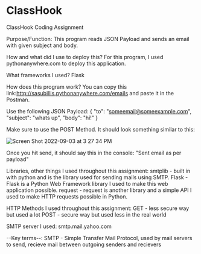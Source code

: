 # ClassHook
ClassHook Coding Assignment

Purpose/Function:
This program reads JSON Payload and sends an email with given subject and body.

How and what did I use to deploy this?
For this program, I used pythonanywhere.com to deploy this application. 

What frameworks I used?
Flask

How does this program work?
You can copy this link:http://sasubillis.pythonanywhere.com/emails and paste it in the Postman.

Use the following JSON Payload:
{
    "to": "someemail@someexample.com",
    "subject": "whats up",
    "body": "hi!"
}

Make sure to use the POST Method. It should look something similar to this: 

![Screen Shot 2022-09-03 at 3 27 34 PM](https://user-images.githubusercontent.com/68266855/188289439-b616a983-ebcd-4236-b904-566850544954.png)

Once you hit send, it should say this in the console: "Sent email as per payload"


Libraries, other things I used throughout this assignment:
smtplib - built in with python and is the library used for sending mails using SMTP.
Flask - Flask is a Python Web Framework library I used to make this web application possible. 
request - request is another library and a simple API I used to make HTTP requests possible in Python. 

HTTP Methods I used throughout this assignment:
GET - less secure way but used a lot
POST - secure way but used less in the real world

SMTP server I used:
smtp.mail.yahoo.com




--Key terms--:
SMTP - Simple Transfer Mail Protocol, used by mail servers to send, recieve mail between outgoing senders and recievers

